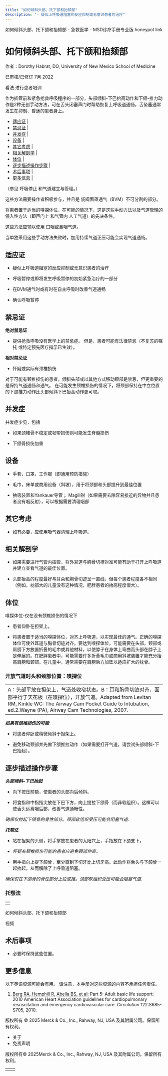 ```yaml
---
title: "如何倾斜头部、托下颌和抬颏部"
description: "- 疑似上呼吸道阻塞的反应抑制或无意识患者的治疗"
---
```


﻿如何倾斜头部、托下颌和抬颏部 \- 急救医学 \- MSD诊疗手册专业版 honeypot link

# 如何倾斜头部、托下颌和抬颏部

作者：Dorothy Habrat, DO, University of New Mexico School of Medicine

已审核/已修订 7月 2022

看法 进行患者培训

作为插管前和紧急抢救呼吸程序的一部分，头部倾斜-下巴抬高动作和下颌-推力动作是2种无创手动方法，可在舌头闭塞声门时帮助恢复上呼吸道通畅，舌坠塞通常发生在抑制、昏迷的患者身上。

- [适应证](#适应证_v44230458_zh) \|
- [禁忌证](#禁忌证_v44230469_zh) \|
- [并发症](#并发症_v44230482_zh) \|
- [设备](#设备_v44230490_zh) \|
- [其它考虑](#其它考虑_v44230499_zh) \|
- [相关解剖学](#相关解剖学_v44230529_zh) \|
- [体位](#体位_v44230504_zh) \|
- [逐步描述操作步骤](#逐步描述操作步骤_v44230536_zh) \|
- [术后事项](#术后事项_v44230565_zh) \|
- [更多信息](#更多信息_v44230570_zh) \|

（参见 呼吸停止 和气道建立与管理。）

这些方法需要操作者积极参与，并且是 袋阀面罩通气（BVM）不可分割的部分。

将患者置于适当的嗅探体位，在可能的情况下，这是这些手动方法以及气道管理的侵入性方法（即声门上 和气管内 人工气道）的先决条件。

这些方法应辅以使用 口咽或鼻咽气道。

当单独采用这些手动方法失败时，加用持续气道正压可能会实现气道通畅。

## 适应证

- 疑似上呼吸道阻塞的反应抑制或无意识患者的治疗

- 呼吸暂停或即将发生呼吸暂停的初始紧急治疗的一部分

- 在BVM通气时或有时在自主呼吸时改善气道通畅

- 确认呼吸暂停


## 禁忌证

**绝对禁忌证**

- 提供抢救呼吸没有医学上的禁忌症。 但是，患者可能有法律禁忌（不复苏的嘱托 或特定预先医疗指示已生效）。


**相对禁忌证**

- 怀疑或实际有颈椎损伤


对于可能有颈椎损伤的患者，倾斜头部或以其他方式移动颈部是禁忌，但更重要的是保持气道通畅和通气。 在可能发生颈椎损伤的情况下，将颈部保持在中立位置的下颌推力动作比头部倾斜下巴抬高动作更可取。

## 并发症

并发症少见，包括

- 如果颈椎骨不稳定或韧带损伤则可能发生脊髓损伤

- 下颌骨损伤加重


## 设备

- 手套，口罩，工作服（即通用预防措施）

- 毛巾，床单或商用设备（斜坡），用于将颈部和头部提升到最佳位置

- 抽吸装置和Yankauer导管； Magill钳（如果需要去除容易接近的异物并且患者没有咽反射），可以根据需要清理咽部


## 其它考虑

- 如有必要，应使用吸气器清理上呼吸道。


## 相关解剖学

- 如果需要进行气管内插管，将外耳道与胸骨切槽对准可能有助于打开上呼吸道并建立查看气道的最佳位置。

- 头部抬高的程度最好与耳朵和胸骨切迹呈一直线，但每个患者程度各不相同（例如，枕部大的儿童没有这种情况，肥胖患者的抬高程度很大）。


## 体位

嗅探体位-仅在没有颈椎损伤的情况下

- 患者仰卧在担架上。

- 将患者置于适当的嗅探体位，对齐上呼吸道，以实现最佳的通气。正确的嗅探体位可使外耳道与胸骨切迹对齐。要达到嗅探体位，可能需要在头部，颈部或肩膀下方放置折叠的毛巾或其他材料，以使脖子在身体上弯曲而头部在脖子上是伸展的。在肥胖患者中，可能需要许多折叠毛巾或商用斜坡装置才能充分抬高肩膀和颈部。在儿童中，通常需要在肩膀后方加垫以适应扩大的枕骨。


### 开放气道时头和颈部位置：嗅探位

|     |
| --- |
| A：头部平放在担架上，气道处收窄状态。B：耳和胸骨切迹对齐，面部平行于天花板（在嗅探位），开放气道。Adapted from Levitan RM, Kinkle WC: The Airway Cam Pocket Guide to Intubation, ed.2.Wayne (PA), Airway Cam Technologies, 2007. <br> |

**_如果有颈椎损伤的可能_**

- 将患者仰卧或稍微倾斜于担架上。

- 避免移动颈部并先做下颌推拉动作（如果需要打开气道，请尝试头部倾斜-下巴抬起）。


## 逐步描述操作步骤

**_头部倾斜–下巴抬起_**

- 向下按压前额，使患者的头部向后倾斜。

- 将食指和中指指尖放在下巴下方，向上提拉下颌骨（而非软组织）。这样可以使舌头远离咽后部，改善气道通畅性。

_确保仅拉起下颌骨的骨性部分。颈部软组织受压可能会阻塞气道._


**_托颚法_**

- 站在担架的头侧，将手掌放在患者的太阳穴上，手指放在下颌支下。

- _怀疑有颈椎损伤可能的患者应避免颈部伸直。_

- 用手指向上提下颌骨，至少直到下切牙比上切牙高。此动作将舌头与下颌骨一起抬起，从而解除了上呼吸道阻塞。

_确保仅在下颌骨的骨性部分上拉或推。颈部软组织受压可能会阻塞气道._


### 托颚法

|     |
| --- |
|  |

如何倾斜头部、托下颌和抬颏部



视频

## 术后事项

- 必要时保持这些位置。


## 更多信息

以下英语资源可能会有用。 请注意，本手册对这些资源的内容不承担任何责任。

1. [Berg RA, Hemphill R, Abella BS, et al](https://www.ncbi.nlm.nih.gov/pubmed/20956221): Part 5: Adult basic life support: 2010 American Heart Association guidelines for cardiopulmonary resuscitation and emergency cardiovascular care. _Circulation_ 122:S685-S705, 2010.




版权所有 © 2025
Merck & Co., Inc., Rahway, NJ, USA 及其附属公司。保留所有权利。

- 关于
- 免责声明

版权所有© 2025Merck & Co., Inc., Rahway, NJ, USA 及其附属公司。保留所有权利。

|     |     |
| --- | --- |
|  |  |